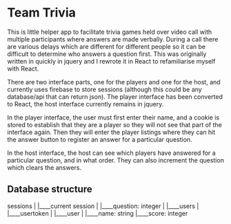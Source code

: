 # Team Trivia

This is little helper app to facilitate trivia games held over video call with multiple participants where answers are made verbally. During a call there are various delays which are different for different people so it can be difficult to determine who answers a question first. This was originally written in quickly in jquery and I rewrote it in React to refamiliarise myself with React.

There are two interface parts, one for the players and one for the host, and currently uses firebase to store sessions (although this could be any database/api that can return json). The player interface has been converted to React, the host interface currently remains in jquery.

In the player interface, the user must first enter their name, and a cookie is stored to establish that they are a player so they will not see that part of the interface again. Then they will enter the player listings where they can hit the answer button to register an answer for a particular question.

In the host interface, the host can see which players have answered for a particular question, and in what order. They can also increment the question which clears the answers.

## Database structure

sessions
|
|____current session
    |
    |____question: integer
    |
    |____users
         |
         |____usertoken
             |
             |____user
                  |
                  |____name: string
                  |____score: integer
         
